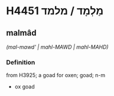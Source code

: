 # H4451 מַלְמָד / מלמד

## malmâd

_(mal-mawd' | mahl-MAWD | mahl-MAHD)_

### Definition

from H3925; a goad for oxen; goad; n-m

- ox goad

